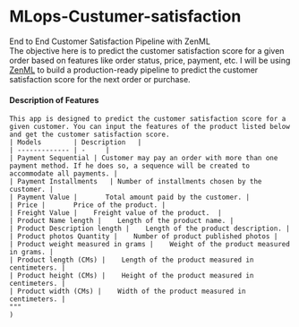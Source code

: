 # MLops-Custumer-satisfaction
End to End Customer Satisfaction Pipeline with ZenML  
The objective here is to predict the customer satisfaction score for a given order based on features like order status, price, payment, etc. I will be using [ZenML](https://zenml.io/) to build a production-ready pipeline to predict the customer satisfaction score for the next order or purchase.  
#### Description of Features 
    This app is designed to predict the customer satisfaction score for a given customer. You can input the features of the product listed below and get the customer satisfaction score. 
    | Models        | Description   | 
    | ------------- | -     | 
    | Payment Sequential | Customer may pay an order with more than one payment method. If he does so, a sequence will be created to accommodate all payments. | 
    | Payment Installments   | Number of installments chosen by the customer. |  
    | Payment Value |       Total amount paid by the customer. | 
    | Price |       Price of the product. |
    | Freight Value |    Freight value of the product.  | 
    | Product Name length |    Length of the product name. |
    | Product Description length |    Length of the product description. |
    | Product photos Quantity |    Number of product published photos |
    | Product weight measured in grams |    Weight of the product measured in grams. | 
    | Product length (CMs) |    Length of the product measured in centimeters. |
    | Product height (CMs) |    Height of the product measured in centimeters. |
    | Product width (CMs) |    Width of the product measured in centimeters. |
    """
    )
